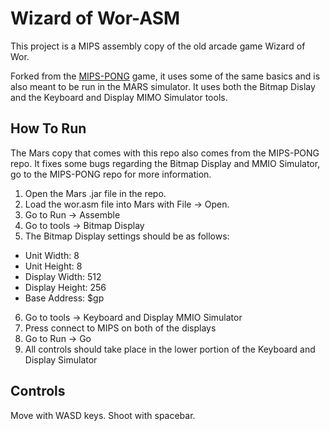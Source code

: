 Wizard of Wor-ASM
==========

This project is a MIPS assembly copy of the old arcade game Wizard of Wor. 

Forked from the [MIPS-PONG](https://github.com/AndrewHamm/MIPS-Pong) game, it uses some of the same basics and is also meant to be run in the MARS simulator.  It uses both the Bitmap Dislay and the Keyboard and Display MIMO Simulator tools.

## How To Run

The Mars copy that comes with this repo also comes from the MIPS-PONG repo. It fixes some bugs regarding the Bitmap Display and MMIO Simulator, go to the MIPS-PONG repo for more information.

1. Open the Mars .jar file in the repo.
2. Load the wor.asm file into Mars with File -> Open.
3. Go to Run -> Assemble
4. Go to tools -> Bitmap Display
5. The Bitmap Display settings should be as follows:
  - Unit Width: 8
  - Unit Height: 8
  - Display Width: 512
  - Display Height: 256
  - Base Address: $gp
6. Go to tools -> Keyboard and Display MMIO Simulator
7. Press connect to MIPS on both of the displays
8. Go to Run -> Go
9. All controls should take place in the lower portion of the Keyboard and Display Simulator

## Controls
Move with WASD keys.
Shoot with spacebar.

